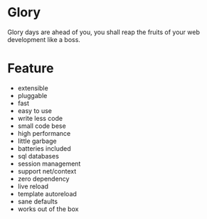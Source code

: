 # Glory

Glory days are ahead of you, you shall reap the fruits of your web development
like a boss.

# Feature

- extensible
- pluggable
- fast
- easy to use
- write less code
- small code bese
- high performance
- little garbage
- batteries included
- sql databases
- session management
- support net/context
- zero dependency 
- live reload
- template autoreload
- sane defaults
- works out of the box
